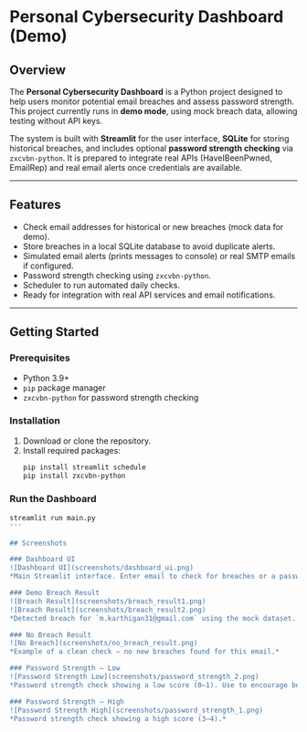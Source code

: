 # Personal Cybersecurity Dashboard (Demo)

## Overview
The **Personal Cybersecurity Dashboard** is a Python project designed to help users monitor potential email breaches and assess password strength. This project currently runs in **demo mode**, using mock breach data, allowing testing without API keys.  

The system is built with **Streamlit** for the user interface, **SQLite** for storing historical breaches, and includes optional **password strength checking** via `zxcvbn-python`. It is prepared to integrate real APIs (HaveIBeenPwned, EmailRep) and real email alerts once credentials are available.

---

## Features
- Check email addresses for historical or new breaches (mock data for demo).
- Store breaches in a local SQLite database to avoid duplicate alerts.
- Simulated email alerts (prints messages to console) or real SMTP emails if configured.
- Password strength checking using `zxcvbn-python`.
- Scheduler to run automated daily checks.
- Ready for integration with real API services and email notifications.

---

## Getting Started

### Prerequisites
- Python 3.9+
- `pip` package manager
- `zxcvbn-python` for password strength checking

### Installation
1. Download or clone the repository.
2. Install required packages:
    ```bash
    pip install streamlit schedule
    pip install zxcvbn-python 
    ```

### Run the Dashboard
```bash
streamlit run main.py
'''

## Screenshots

### Dashboard UI
![Dashboard UI](screenshots/dashboard_ui.png)
*Main Streamlit interface. Enter email to check for breaches or a password to check strength.*

### Demo Breach Result
![Breach Result](screenshots/breach_result1.png)
![Breach Result](screenshots/breach_result2.png)
*Detected breach for `m.karthigan31@gmail.com` using the mock dataset. The app records breaches to SQLite and triggers an alert (simulated email in demo mode).*

### No Breach Result
![No Breach](screenshots/no_breach_result.png)
*Example of a clean check — no new breaches found for this email.*

### Password Strength — Low
![Password Strength Low](screenshots/password_strength_2.png)
*Password strength check showing a low score (0–1). Use to encourage better passwords.*

### Password Strength — High
![Password Strength High](screenshots/password_strength_1.png)
*Password strength check showing a high score (3–4).*

